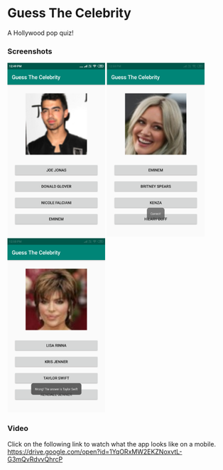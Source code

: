 # Guess The Celebrity
A Hollywood pop quiz!

### Screenshots
<img src="/screenshots/layout.png?raw=true" width="220" alt="The intital layout of the app, with a celebrity's pic & 4 options">
<img src="/screenshots/correct.png?raw=true" width="220" alt="On clicking the correct answer">
<img src="/screenshots/incorrect.png?raw=true" width="220" alt="On clicking an incorrect answer">

### Video
Click on the following link to watch what the app looks like on a mobile.  
https://drive.google.com/open?id=1YqORxMW2EKZNoxvtL-G3mQvRdvvQhrcP

